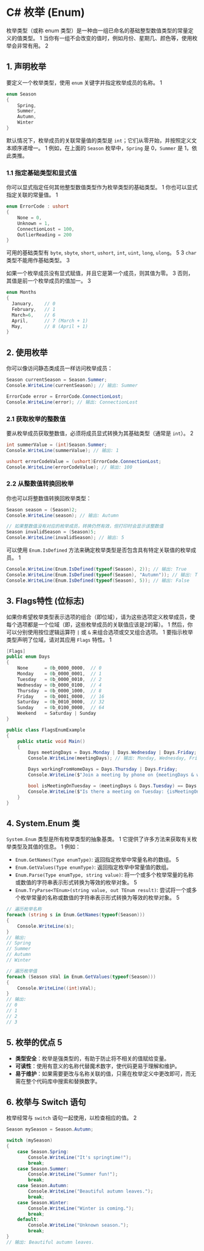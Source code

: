 # C# 枚举 (Enum)

枚举类型（或称 enum 类型）是一种由一组已命名的基础整型数值类型的常量定义的值类型。 <mcreference link="https://learn.microsoft.com/en-us/dotnet/csharp/language-reference/builtin-types/enum" index="1">1</mcreference> 当你有一组不会改变的值时，例如月份、星期几、颜色等，使用枚举会非常有用。 <mcreference link="https://www.w3schools.com/cs/cs_enums.php" index="2">2</mcreference>

## 1. 声明枚举

要定义一个枚举类型，使用 `enum` 关键字并指定枚举成员的名称。 <mcreference link="https://learn.microsoft.com/en-us/dotnet/csharp/language-reference/builtin-types/enum" index="1">1</mcreference>

```csharp
enum Season
{
    Spring,
    Summer,
    Autumn,
    Winter
}
```

默认情况下，枚举成员的关联常量值的类型是 `int`；它们从零开始，并按照定义文本顺序递增一。 <mcreference link="https://learn.microsoft.com/en-us/dotnet/csharp/language-reference/builtin-types/enum" index="1">1</mcreference> 例如，在上面的 `Season` 枚举中，`Spring` 是 0，`Summer` 是 1，依此类推。

### 1.1 指定基础类型和显式值

你可以显式指定任何其他整型数值类型作为枚举类型的基础类型。 <mcreference link="https://learn.microsoft.com/en-us/dotnet/csharp/language-reference/builtin-types/enum" index="1">1</mcreference> 你也可以显式指定关联的常量值。 <mcreference link="https://learn.microsoft.com/en-us/dotnet/csharp/language-reference/builtin-types/enum" index="1">1</mcreference>

```csharp
enum ErrorCode : ushort
{
    None = 0,
    Unknown = 1,
    ConnectionLost = 100,
    OutlierReading = 200
}
```

可用的基础类型有 `byte`, `sbyte`, `short`, `ushort`, `int`, `uint`, `long`, `ulong`。 <mcreference link="https://www.loginradius.com/blog/engineering/enum-csharp" index="5">5</mcreference> <mcreference link="https://learn.microsoft.com/en-us/dotnet/csharp/language-reference/language-specification/enums" index="3">3</mcreference> `char` 类型不能用作基础类型。 <mcreference link="https://learn.microsoft.com/en-us/dotnet/csharp/language-reference/language-specification/enums" index="3">3</mcreference>

如果一个枚举成员没有显式赋值，并且它是第一个成员，则其值为零。 <mcreference link="https://learn.microsoft.com/en-us/dotnet/csharp/language-reference/language-specification/enums" index="3">3</mcreference> 否则，其值是前一个枚举成员的值加一。 <mcreference link="https://learn.microsoft.com/en-us/dotnet/csharp/language-reference/language-specification/enums" index="3">3</mcreference>

```csharp
enum Months
{
  January,    // 0
  February,   // 1
  March=6,    // 6
  April,      // 7 (March + 1)
  May,        // 8 (April + 1)
}
```

## 2. 使用枚举

你可以像访问静态类成员一样访问枚举成员：

```csharp
Season currentSeason = Season.Summer;
Console.WriteLine(currentSeason); // 输出: Summer

ErrorCode error = ErrorCode.ConnectionLost;
Console.WriteLine(error); // 输出: ConnectionLost
```

### 2.1 获取枚举的整数值

要从枚举成员获取整数值，必须将成员显式转换为其基础类型（通常是 `int`）。 <mcreference link="https://www.w3schools.com/cs/cs_enums.php" index="2">2</mcreference>

```csharp
int summerValue = (int)Season.Summer;
Console.WriteLine(summerValue); // 输出: 1

ushort errorCodeValue = (ushort)ErrorCode.ConnectionLost;
Console.WriteLine(errorCodeValue); // 输出: 100
```

### 2.2 从整数值转换回枚举

你也可以将整数值转换回枚举类型：

```csharp
Season season = (Season)2;
Console.WriteLine(season); // 输出: Autumn

// 如果整数值没有对应的枚举成员，转换仍然有效，但打印时会显示该整数值
Season invalidSeason = (Season)5;
Console.WriteLine(invalidSeason); // 输出: 5
```

可以使用 `Enum.IsDefined` 方法来确定枚举类型是否包含具有特定关联值的枚举成员。 <mcreference link="https://learn.microsoft.com/en-us/dotnet/csharp/language-reference/builtin-types/enum" index="1">1</mcreference>

```csharp
Console.WriteLine(Enum.IsDefined(typeof(Season), 2)); // 输出: True
Console.WriteLine(Enum.IsDefined(typeof(Season), "Autumn")); // 输出: True
Console.WriteLine(Enum.IsDefined(typeof(Season), 5)); // 输出: False
```

## 3. Flags特性 (位标志)

如果你希望枚举类型表示选项的组合（即位域），请为这些选项定义枚举成员，使每个选项都是一个位域（即，这些枚举成员的关联值应该是2的幂）。 <mcreference link="https://learn.microsoft.com/en-us/dotnet/csharp/language-reference/builtin-types/enum" index="1">1</mcreference> 然后，你可以分别使用按位逻辑运算符 `|` 或 `&` 来组合选项或交叉组合选项。 <mcreference link="https://learn.microsoft.com/en-us/dotnet/csharp/language-reference/builtin-types/enum" index="1">1</mcreference> 要指示枚举类型声明了位域，请对其应用 `Flags` 特性。 <mcreference link="https://learn.microsoft.com/en-us/dotnet/csharp/language-reference/builtin-types/enum" index="1">1</mcreference>

```csharp
[Flags]
public enum Days
{
    None      = 0b_0000_0000,  // 0
    Monday    = 0b_0000_0001,  // 1
    Tuesday   = 0b_0000_0010,  // 2
    Wednesday = 0b_0000_0100,  // 4
    Thursday  = 0b_0000_1000,  // 8
    Friday    = 0b_0001_0000,  // 16
    Saturday  = 0b_0010_0000,  // 32
    Sunday    = 0b_0100_0000,  // 64
    Weekend   = Saturday | Sunday
}

public class FlagsEnumExample
{
    public static void Main()
    {
        Days meetingDays = Days.Monday | Days.Wednesday | Days.Friday;
        Console.WriteLine(meetingDays); // 输出: Monday, Wednesday, Friday

        Days workingFromHomeDays = Days.Thursday | Days.Friday;
        Console.WriteLine($"Join a meeting by phone on {meetingDays & workingFromHomeDays}"); // 输出: Join a meeting by phone on Friday

        bool isMeetingOnTuesday = (meetingDays & Days.Tuesday) == Days.Tuesday;
        Console.WriteLine($"Is there a meeting on Tuesday: {isMeetingOnTuesday}"); // 输出: Is there a meeting on Tuesday: False
    }
}
```

## 4. System.Enum 类

`System.Enum` 类型是所有枚举类型的抽象基类。 <mcreference link="https://learn.microsoft.com/en-us/dotnet/csharp/language-reference/builtin-types/enum" index="1">1</mcreference> 它提供了许多方法来获取有关枚举类型及其值的信息。 <mcreference link="https://learn.microsoft.com/en-us/dotnet/csharp/language-reference/builtin-types/enum" index="1">1</mcreference> 例如：

- `Enum.GetNames(Type enumType)`: 返回指定枚举中常量名称的数组。 <mcreference link="https://www.loginradius.com/blog/engineering/enum-csharp" index="5">5</mcreference>
- `Enum.GetValues(Type enumType)`: 返回指定枚举中常量值的数组。
- `Enum.Parse(Type enumType, string value)`: 将一个或多个枚举常量的名称或数值的字符串表示形式转换为等效的枚举对象。 <mcreference link="https://www.loginradius.com/blog/engineering/enum-csharp" index="5">5</mcreference>
- `Enum.TryParse<TEnum>(string value, out TEnum result)`: 尝试将一个或多个枚举常量的名称或数值的字符串表示形式转换为等效的枚举对象。 <mcreference link="https://www.loginradius.com/blog/engineering/enum-csharp" index="5">5</mcreference>

```csharp
// 遍历枚举名称
foreach (string s in Enum.GetNames(typeof(Season)))
{
    Console.WriteLine(s);
}
// 输出:
// Spring
// Summer
// Autumn
// Winter

// 遍历枚举值
foreach (Season sVal in Enum.GetValues(typeof(Season)))
{
    Console.WriteLine((int)sVal);
}
// 输出:
// 0
// 1
// 2
// 3
```

## 5. 枚举的优点 <mcreference link="https://www.loginradius.com/blog/engineering/enum-csharp" index="5">5</mcreference>

- **类型安全**：枚举是强类型的，有助于防止将不相关的值赋给变量。
- **可读性**：使用有意义的名称代替魔术数字，使代码更易于理解和维护。
- **易于维护**：如果需要更改与名称关联的值，只需在枚举定义中更改即可，而无需在整个代码库中搜索和替换数字。

## 6. 枚举与 Switch 语句

枚举经常与 `switch` 语句一起使用，以检查相应的值。 <mcreference link="https://www.w3schools.com/cs/cs_enums.php" index="2">2</mcreference>

```csharp
Season mySeason = Season.Autumn;

switch (mySeason)
{
    case Season.Spring:
        Console.WriteLine("It's springtime!");
        break;
    case Season.Summer:
        Console.WriteLine("Summer fun!");
        break;
    case Season.Autumn:
        Console.WriteLine("Beautiful autumn leaves.");
        break;
    case Season.Winter:
        Console.WriteLine("Winter is coming.");
        break;
    default:
        Console.WriteLine("Unknown season.");
        break;
}
// 输出: Beautiful autumn leaves.
```